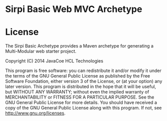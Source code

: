 Sirpi Basic Web MVC Archetype
=============================







License
========
The Sirpi Basic Archetype provides a Maven archetype for generating a Multi-Modular web starter project. 
	
Copyright (C) 2014 JavaCoe HCL Technologies 

This program is free software: you can redistribute it and/or modify it under the terms of the GNU General Public License as published by the Free Software Foundation, either version 3 of the License, or (at your option) any later version. This program is distributed in the hope that it will be useful, but WITHOUT ANY WARRANTY; without even the implied warranty of MERCHANTABILITY or FITNESS FOR A PARTICULAR PURPOSE. See the GNU General Public License for more details. You should have received a copy of the GNU General Public License along with this program. If not, see http://www.gnu.org/licenses. 
